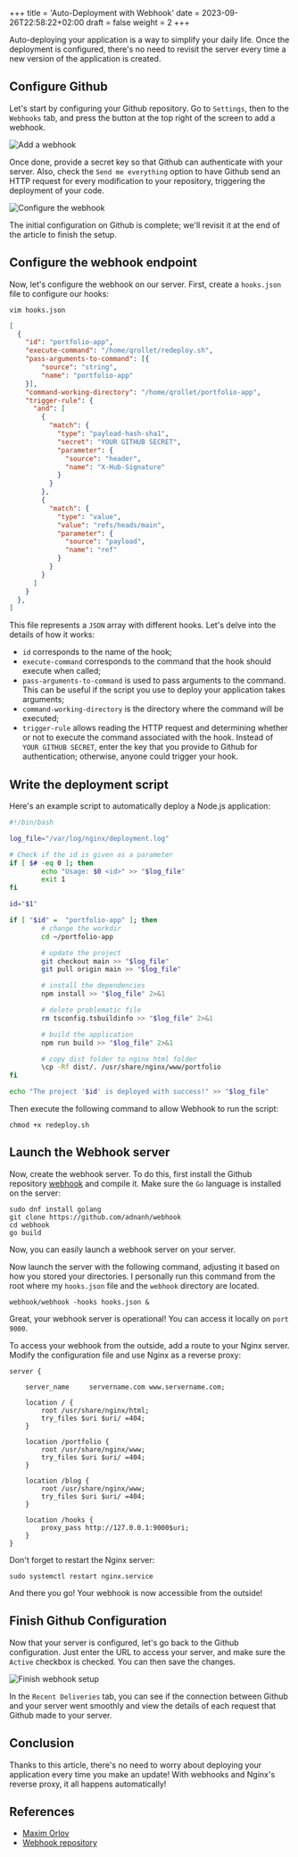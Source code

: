 +++
title = 'Auto-Deployment with Webhook'
date = 2023-09-26T22:58:22+02:00
draft = false
weight = 2
+++

Auto-deploying your application is a way to simplify your daily life. Once the deployment is configured, there's no need to revisit the server every time a new version of the application is created.

## Configure Github

Let's start by configuring your Github repository. Go to `Settings`, then to the `Webhooks` tab, and press the button at the top right of the screen to add a webhook.

![Add a webhook](/blog/images/server/add_webhook.png)

Once done, provide a secret key so that Github can authenticate with your server. Also, check the `Send me everything` option to have Github send an HTTP request for every modification to your repository, triggering the deployment of your code.

![Configure the webhook](/blog/images/server/set_up_webhook.png)

The initial configuration on Github is complete; we'll revisit it at the end of the article to finish the setup.

## Configure the webhook endpoint

Now, let's configure the webhook on our server. First, create a `hooks.json` file to configure our hooks:

```shell
vim hooks.json
```

```json
[
  {
    "id": "portfolio-app",
    "execute-command": "/home/qrollet/redeploy.sh",
    "pass-arguments-to-command": [{
        "source": "string",
        "name": "portfolio-app"
    }],
    "command-working-directory": "/home/qrollet/portfolio-app",
    "trigger-rule": {
      "and": [
        {
          "match": {
            "type": "payload-hash-sha1",
            "secret": "YOUR GITHUB SECRET",
            "parameter": {
              "source": "header",
              "name": "X-Hub-Signature"
            }
          }
        },
        {
          "match": {
            "type": "value",
            "value": "refs/heads/main",
            "parameter": {
              "source": "payload",
              "name": "ref"
            }
          }
        }
      ]
    }
  },
]
```

This file represents a `JSON` array with different hooks. Let's delve into the details of how it works:

- `id` corresponds to the name of the hook;
- `execute-command` corresponds to the command that the hook should execute when called;
- `pass-arguments-to-command` is used to pass arguments to the command. This can be useful if the script you use to deploy your application takes arguments;
- `command-working-directory` is the directory where the command will be executed;
- `trigger-rule` allows reading the HTTP request and determining whether or not to execute the command associated with the hook. Instead of `YOUR GITHUB SECRET`, enter the key that you provide to Github for authentication; otherwise, anyone could trigger your hook.

## Write the deployment script

Here's an example script to automatically deploy a Node.js application:

```bash
#!/bin/bash

log_file="/var/log/nginx/deployment.log"

# Check if the id is given as a parameter
if [ $# -eq 0 ]; then
        echo "Usage: $0 <id>" >> "$log_file"
        exit 1
fi

id="$1"

if [ "$id" =  "portfolio-app" ]; then
        # change the workdir
        cd ~/portfolio-app

        # update the project
        git checkout main >> "$log_file"
        git pull origin main >> "$log_file"

        # install the dependencies
        npm install >> "$log_file" 2>&1

        # delete problematic file
        rm tsconfig.tsbuildinfo >> "$log_file" 2>&1

        # build the application
        npm run build >> "$log_file" 2>&1

        # copy dist folder to nginx html folder
        \cp -Rf dist/. /usr/share/nginx/www/portfolio
fi

echo "The project '$id' is deployed with success!" >> "$log_file"
```

Then execute the following command to allow Webhook to run the script: 
```shell
chmod +x redeploy.sh
```

## Launch the Webhook server

Now, create the webhook server. To do this, first install the Github repository [webhook](https://github.com/adnanh/webhook) and compile it. Make sure the `Go` language is installed on the server:

```shell
sudo dnf install golang
git clone https://github.com/adnanh/webhook
cd webhook
go build
```

Now, you can easily launch a webhook server on your server.

Now launch the server with the following command, adjusting it based on how you stored your directories. I personally run this command from the root where my `hooks.json` file and the `webhook` directory are located.

```shell
webhook/webhook -hooks hooks.json &
```

Great, your webhook server is operational! You can access it locally on `port 9000`.

To access your webhook from the outside, add a route to your Nginx server. Modify the configuration file and use Nginx as a reverse proxy:

```shell
server {

    server_name     servername.com www.servername.com;

    location / {
        root /usr/share/nginx/html;
        try_files $uri $uri/ =404;
    }

    location /portfolio {
        root /usr/share/nginx/www;
        try_files $uri $uri/ =404;
    }

    location /blog {
        root /usr/share/nginx/www;
        try_files $uri $uri/ =404;
    }

    location /hooks {
        proxy_pass http://127.0.0.1:9000$uri;
    }
}
```

Don't forget to restart the Nginx server:
```shell
sudo systemctl restart nginx.service
```

And there you go! Your webhook is now accessible from the outside!

## Finish Github Configuration

Now that your server is configured, let's go back to the Github configuration. Just enter the URL to access your server, and make sure the `Active` checkbox is checked. You can then save the changes.

![Finish webhook setup](/blog/images/server/finish_setup.png)

In the `Recent Deliveries` tab, you can see if the connection between Github and your server went smoothly and view the details of each request that Github made to your server.

## Conclusion

Thanks to this article, there's no need to worry about deploying your application every time you make an update! With webhooks and Nginx's reverse proxy, it all happens automatically!

## References
- [Maxim Orlov](https://maximorlov.com/automated-deployments-from-github-with-webhook/)
- [Webhook repository](https://github.com/adnanh/webhook)